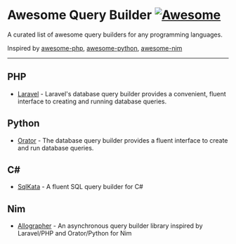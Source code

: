 # Awesome Query Builder [![Awesome](https://cdn.rawgit.com/sindresorhus/awesome/d7305f38d29fed78fa85652e3a63e154dd8e8829/media/badge.svg)](https://github.com/sindresorhus/awesome)

A curated list of awesome query builders for any programming languages.

Inspired by [awesome-php](https://github.com/ziadoz/awesome-php), [awesome-python](https://github.com/vinta/awesome-python), [awesome-nim](https://github.com/ringabout/awesome-nim)

---

## PHP
- [Laravel](https://laravel.com/docs/master/queries) - Laravel's database query builder provides a convenient, fluent interface to creating and running database queries.

## Python
- [Orator](https://orator-orm.com/) - The database query builder provides a fluent interface to create and run database queries.

## C#
- [SqlKata](https://sqlkata.com/) - A fluent SQL query builder for C#

## Nim
- [Allographer](https://github.com/itsumura-h/nim-allographer) - An asynchronous query builder library inspired by Laravel/PHP and Orator/Python for Nim
